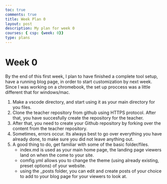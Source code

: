 ```yaml
---
toc: true
comments: true
title: Week Plan 0
layout: post
description: My plan for week 0
courses: { csp: {week: 0}}
type: plans
---
```


# Week 0
By the end of this first week, I plan to have finished a complete tool setup, have a running blog page, in order to start customization by next week. 
Since I was working on a chromebook, the set up proccess was a little different that for windows/mac.
1. Make a vscode directory, and start using it as your main directory for you files.
2. Clone the teacher repository from github using HTTPS protocol. After that, you have succesfully create the repository for the teacher.
3. After that, you need to create your Github repository by forking over the content from the teacher repository. 
4. Sometimes, errors occur. Its always best to go over everything you have already done, to make sure you did not leave anything out. 
5. A good thing to do, get familiar with some of the basic folder/files. 
    - index.md is used as your main home page, the landing page viewers land on when the come to your site.
    - comfig.yml allows you to change the theme (using already existing, preset options) of your website.
    - using the _posts folder, you can edit and create posts of your choice to add to your blog page for your viewers to look at. 



